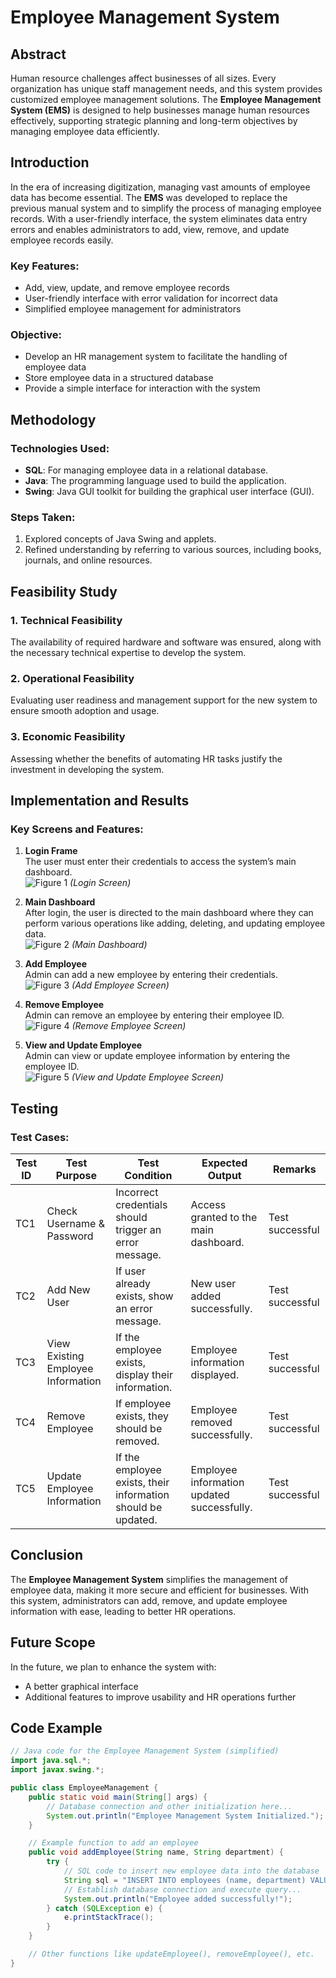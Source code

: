 # Employee Management System

## Abstract

Human resource challenges affect businesses of all sizes. Every organization has unique staff management needs, and this system provides customized employee management solutions. The **Employee Management System (EMS)** is designed to help businesses manage human resources effectively, supporting strategic planning and long-term objectives by managing employee data efficiently.

## Introduction

In the era of increasing digitization, managing vast amounts of employee data has become essential. The **EMS** was developed to replace the previous manual system and to simplify the process of managing employee records. With a user-friendly interface, the system eliminates data entry errors and enables administrators to add, view, remove, and update employee records easily.

### Key Features:
- Add, view, update, and remove employee records
- User-friendly interface with error validation for incorrect data
- Simplified employee management for administrators

### Objective:
- Develop an HR management system to facilitate the handling of employee data
- Store employee data in a structured database
- Provide a simple interface for interaction with the system

## Methodology

### Technologies Used:
- **SQL**: For managing employee data in a relational database.
- **Java**: The programming language used to build the application.
- **Swing**: Java GUI toolkit for building the graphical user interface (GUI).

### Steps Taken:
1. Explored concepts of Java Swing and applets.
2. Refined understanding by referring to various sources, including books, journals, and online resources.

## Feasibility Study

### 1. Technical Feasibility
The availability of required hardware and software was ensured, along with the necessary technical expertise to develop the system.

### 2. Operational Feasibility
Evaluating user readiness and management support for the new system to ensure smooth adoption and usage.

### 3. Economic Feasibility
Assessing whether the benefits of automating HR tasks justify the investment in developing the system.

## Implementation and Results

### Key Screens and Features:

1. **Login Frame**  
   The user must enter their credentials to access the system’s main dashboard.  
   ![Figure 1](src/login.png)  *(Login Screen)*

2. **Main Dashboard**  
   After login, the user is directed to the main dashboard where they can perform various operations like adding, deleting, and updating employee data.  
   ![Figure 2](src/home.png)  *(Main Dashboard)*

3. **Add Employee**  
   Admin can add a new employee by entering their credentials.  
   ![Figure 3](src/add.png)  *(Add Employee Screen)*

4. **Remove Employee**  
   Admin can remove an employee by entering their employee ID.  
   ![Figure 4](src/rmve.png)  *(Remove Employee Screen)*

6. **View and Update Employee**  
   Admin can view or update employee information by entering the employee ID.  
   ![Figure 5](src/records.png)  *(View and Update Employee Screen)*

## Testing

### Test Cases:

| Test ID | Test Purpose                        | Test Condition                                                      | Expected Output                                | Remarks             |
|---------|-------------------------------------|---------------------------------------------------------------------|------------------------------------------------|---------------------|
| TC1     | Check Username & Password           | Incorrect credentials should trigger an error message.              | Access granted to the main dashboard.         | Test successful     |
| TC2     | Add New User                        | If user already exists, show an error message.                       | New user added successfully.                  | Test successful     |
| TC3     | View Existing Employee Information  | If the employee exists, display their information.                  | Employee information displayed.               | Test successful     |
| TC4     | Remove Employee                     | If employee exists, they should be removed.                         | Employee removed successfully.                | Test successful     |
| TC5     | Update Employee Information         | If the employee exists, their information should be updated.        | Employee information updated successfully.    | Test successful     |

## Conclusion

The **Employee Management System** simplifies the management of employee data, making it more secure and efficient for businesses. With this system, administrators can add, remove, and update employee information with ease, leading to better HR operations.

## Future Scope

In the future, we plan to enhance the system with:
- A better graphical interface
- Additional features to improve usability and HR operations further

## Code Example

```java
// Java code for the Employee Management System (simplified)
import java.sql.*;
import javax.swing.*;

public class EmployeeManagement {
    public static void main(String[] args) {
        // Database connection and other initialization here...
        System.out.println("Employee Management System Initialized.");
    }

    // Example function to add an employee
    public void addEmployee(String name, String department) {
        try {
            // SQL code to insert new employee data into the database
            String sql = "INSERT INTO employees (name, department) VALUES (?, ?)";
            // Establish database connection and execute query...
            System.out.println("Employee added successfully!");
        } catch (SQLException e) {
            e.printStackTrace();
        }
    }

    // Other functions like updateEmployee(), removeEmployee(), etc.
}
